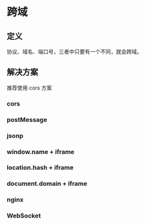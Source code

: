 # 跨域

## 定义

协议、域名、端口号，三者中只要有一个不同，就会跨域。

## 解决方案

推荐使用 cors 方案

### cors

### postMessage

### jsonp

### window.name + iframe

### location.hash + iframe

### document.domain + iframe

### nginx

### WebSocket
